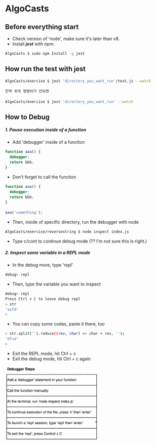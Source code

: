 # AlgoCasts

## Before everything start

+ Check version of 'node', make sure it's later than v8.  
+ Install **_jest_** with npm.
```bash
AlgoCasts $ sudo npm Install -g jest
```

## How run the test with jest
```bash
AlgoCasts/exercise $ jest 'directory_you_want_run'/test.js --watch

만약 위의 명령어가 안되면

AlgoCasts/exercise $ jest 'directory_you_want_run' --watch
```

## How to Debug

##### 1. Pause execution inside of a function  
+ Add 'debugger' inside of a function
```js
function aaa() {
  debugger;
  return bbb;
}
```
+ Don't forget to call the function
```js
function aaa() {
  debugger;
  return bbb;
}

aaa('something');
```

+ Then, inside of specific directory, run the debugger with node
```bash
AlgoCasts/exercise/reversestring $ node inspect index.js 
```
+ Type c/cont to continue debug mode
(?? I'm not sure this is right.)

##### 2. Inspect some variable in a REPL mode  
+ In the debug more, type 'repl'
```bash
debug> repl
```
+ Then, type the variable you want to inspect
```bash
debug> repl
Press Ctrl + C to leave debug repl
> str
'asfd'
>
```
+ You can copy some codes, paste it there, too
```bash
> str.split('').reduce((rev, char) => char + rev, '');
'dfsa'
>
```
+ Exit the REPL mode, hit Ctrl + c
+ Exit the debug mode, hit Ctrl + c again

<img src="./note/debug_diagram.png" width="300">

